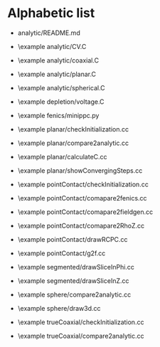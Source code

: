 # Alphabetic list

- analytic/README.md
- \example analytic/CV.C
- \example analytic/coaxial.C
- \example analytic/planar.C
- \example analytic/spherical.C

- \example depletion/voltage.C

- \example fenics/minippc.py

- \example planar/checkInitialization.cc
- \example planar/compare2analytic.cc
- \example planar/calculateC.cc
- \example planar/showConvergingSteps.cc

- \example pointContact/checkInitialization.cc
- \example pointContact/comapare2fenics.cc
- \example pointContact/comapare2fieldgen.cc
- \example pointContact/comapare2RhoZ.cc
- \example pointContact/drawRCPC.cc
- \example pointContact/g2f.cc

- \example segmented/drawSliceInPhi.cc
- \example segmented/drawSliceInZ.cc

- \example sphere/compare2analytic.cc
- \example sphere/draw3d.cc

- \example trueCoaxial/checkInitialization.cc
- \example trueCoaxial/compare2analytic.cc
